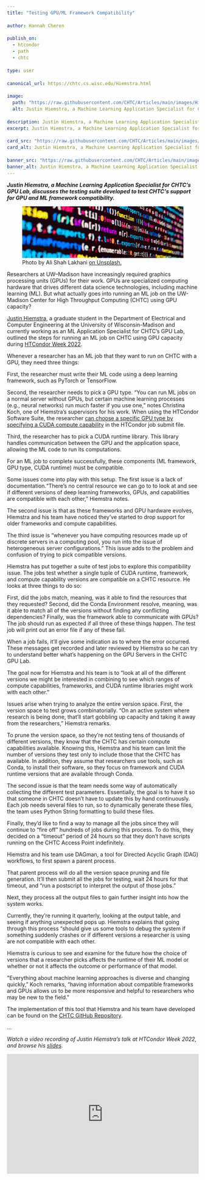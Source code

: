 ```yaml
---
title: "Testing GPU/ML Framework Compatibility"

author: Hannah Cheren

publish_on:
  - htcondor
  - path
  - chtc
  
type: user

canonical_url: https://chtc.cs.wisc.edu/Hiemstra.html

image:
  path: "https://raw.githubusercontent.com/CHTC/Articles/main/images/Hiemstra-card.png"
  alt: Justin Hiemstra, a Machine Learning Application Specialist for CHTC’s GPU Lab, discusses the testing suite developed to test CHTC's support for GPU and ML framework compatibility.
  
description: Justin Hiemstra, a Machine Learning Application Specialist for CHTC’s GPU Lab, discusses the testing suite developed to test CHTC's support for GPU and ML framework compatibility.
excerpt: Justin Hiemstra, a Machine Learning Application Specialist for CHTC’s GPU Lab, discusses the testing suite developed to test CHTC's support for GPU and ML framework compatibility.

card_src: "https://raw.githubusercontent.com/CHTC/Articles/main/images/Hiemstra-card.png"
card_alt: Justin Hiemstra, a Machine Learning Application Specialist for CHTC’s GPU Lab, discusses the testing suite developed to test CHTC's support for GPU and ML framework compatibility.

banner_src: "https://raw.githubusercontent.com/CHTC/Articles/main/images/Hiemstra-card.png"
banner_alt: Justin Hiemstra, a Machine Learning Application Specialist for CHTC’s GPU Lab, discusses the testing suite developed to test CHTC's support for GPU and ML framework compatibility.
---
```

  ***Justin Hiemstra, a Machine Learning Application Specialist for CHTC’s GPU Lab, discusses the testing suite developed to test CHTC's support for GPU and ML framework compatibility.***

  <figure>
  <img src="https://raw.githubusercontent.com/CHTC/Articles/main/images/Hiemstra-card.png" alt="Photo by Ali Shah Lakhani on Unsplash."/>
  <figcaption class="figure-caption">Photo by Ali Shah Lakhani <a href="https://unsplash.com/photos/sp1BZ1atp7M">on Unsplash.</a><br/></figcaption>
</figure>

  Researchers at UW–Madison have increasingly required graphics processing units (GPUs) for their work. GPUs are specialized computing hardware that drives different data science technologies, including machine learning (ML). But what actually goes into running an ML job on the UW-Madison Center for High Throughput Computing (CHTC) using GPU capacity? 

  [Justin Hiemstra](https://justinhiemstra.com/), a graduate student in the Department of Electrical and Computer Engineering at the University of Wisconsin-Madison and currently working as an ML Application Specialist for CHTC’s GPU Lab, outlined the steps for running an ML job on CHTC using GPU capacity during [HTCondor Week 2022](https://agenda.hep.wisc.edu/event/1733/timetable/?view=standard).

  Whenever a researcher has an ML job that they want to run on CHTC with a GPU, they need three things:

  First, the researcher must write their ML code using a deep learning framework, such as PyTorch or TensorFlow. 

  Second, the researcher needs to pick a GPU type. “You can run ML jobs on a normal server without GPUs, but certain machine learning processes (e.g., neural networks) run much faster if you use one,” notes Christina Koch, one of Hiemstra’s supervisors for his work. When using the HTCondor Software Suite, the researcher [can choose a specific GPU type by specifying a CUDA compute capability](https://portal.osg-htc.org/documentation/htc_workloads/specific_resource/gpu-jobs/) in the HTCondor job submit file. 

  Third, the researcher has to pick a CUDA runtime library. This library handles communication between the GPU and the application space, allowing the ML code to run its computations.

  For an ML job to complete successfully, these components (ML framework, GPU type, CUDA runtime) must be compatible.

  Some issues come into play with this setup. The first issue is a lack of documentation.“There’s no central resource we can go to to look at and see if different versions of deep learning frameworks, GPUs, and capabilities are compatible with each other,” Hiemstra notes.

  The second issue is that as these frameworks and GPU hardware evolves, Hiemstra and his team have noticed they’ve started to drop support for older frameworks and compute capabilities. 

  The third issue is “whenever you have computing resources made up of discrete servers in a computing pool, you run into the issue of heterogeneous server configurations.” This issue adds to the problem and confusion of trying to pick compatible versions.

  Hiemstra has put together a suite of test jobs to explore this compatibility issue. The jobs test whether a single tuple of CUDA runtime, framework, and compute capability versions are compatible on a CHTC resource. He looks at three things to do so:

  First, did the jobs match, meaning, was it able to find the resources that they requested? Second, did the Conda Environment resolve, meaning, was it able to match all of the versions without finding any conflicting dependencies? Finally, was the framework able to communicate with GPUs? The job should run as expected if all three of these things happen. The test job will print out an error file if any of these fail.

  When a job fails, it’ll give some indication as to where the error occurred. These messages get recorded and later reviewed by Hiemstra so he can try to understand better what’s happening on the GPU Servers in the CHTC GPU Lab.

  The goal now for Hiemstra and his team is to “look at all of the different versions we might be interested in combining to see which ranges of compute capabilities, frameworks, and CUDA runtime libraries might work with each other.” 

  Issues arise when trying to analyze the entire version space. First, the version space to test grows combinatorially. “On an active system where research is being done, that’ll start gobbling up capacity and taking it away from the researchers,” Hiemstra remarks. 

  To prune the version space, so they’re not testing tens of thousands of different versions, they know that the CHTC has certain compute capabilities available. Knowing this, Hiemstra and his team can limit the number of versions they test only to include those that the CHTC has available. In addition, they assume that researchers use tools, such as Conda, to install their software, so they focus on framework and CUDA runtime versions that are available through Conda.

  The second issue is that the team needs some way of automatically collecting the different test parameters. Essentially, the goal is to have it so that someone in CHTC doesn’t have to update this by hand continuously. Each job needs several files to run, so to dynamically generate these files, the team uses Python String formatting to build these files.

  Finally, they’d like to find a way to manage all the jobs since they will continue to “fire off” hundreds of jobs during this process. To do this, they decided on a “timeout” period of 24 hours so that they don’t have scripts running on the CHTC Access Point indefinitely. 

  Hiemstra and his team use DAGman, a tool for Directed Acyclic Graph (DAG) workflows, to first spawn a parent process.

  That parent process will do all the version space pruning and file generation. It’ll then submit all the jobs for testing, wait 24 hours for that timeout, and “run a postscript to interpret the output of those jobs.”

  Next, they process all the output files to gain further insight into how the system works. 

  Currently, they’re running it quarterly, looking at the output table, and seeing if anything unexpected pops up. Hiemstra explains that going through this process “should give us some tools to debug the system if something suddenly crashes or if different versions a researcher is using are not compatible with each other.

  Hiemstra is curious to see and examine for the future how the choice of versions that a researcher picks affects the runtime of their ML model or whether or not it affects the outcome or performance of that model.

  "Everything about machine learning approaches is diverse and changing quickly,” Koch remarks, “having information about compatible frameworks and GPUs allows us to be more responsive and helpful to researchers who may be new to the field."

  The implementation of this tool that Hiemstra and his team have developed can be found on the [CHTC GitHub Repository](https://github.com/chTC/gpu-compatibility-testing).

...

  *Watch a video recording of Justin Hiemstra’s talk at HTCondor Week 2022, and browse his [slides](https://agenda.hep.wisc.edu/event/1733/contributions/25477/attachments/8296/9571/Testing%20GPU_ML%20Framework%20Compatibility.pdf).*
  
  <iframe width="100%" height="315" src="https://www.youtube.com/embed/pb6ooJ4-VJM" title="YouTube video player" frameborder="0" allow="accelerometer; autoplay; clipboard-write; encrypted-media; gyroscope; picture-in-picture" allowfullscreen></iframe>
